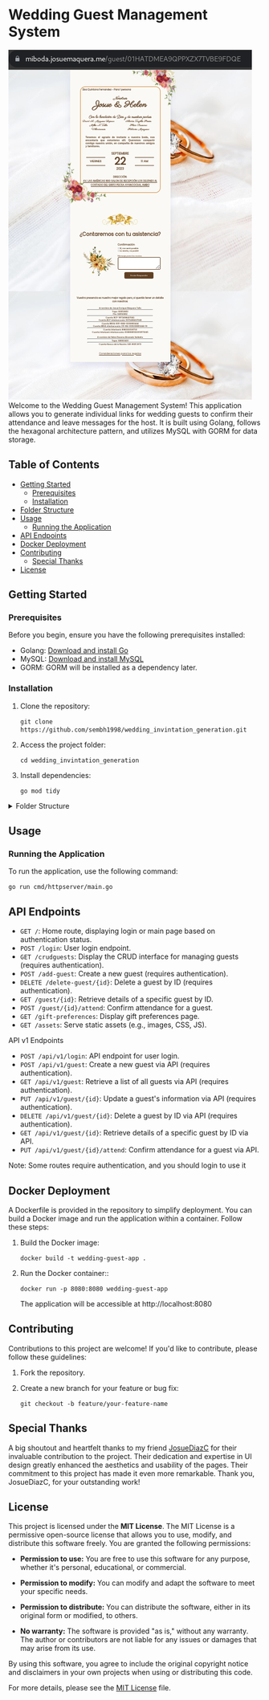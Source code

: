 # Wedding Guest Management System

![Wedding Guest Management System](mdcontent/screenshot.png)
Welcome to the Wedding Guest Management System! This application allows you to generate individual links for wedding guests to confirm their attendance and leave messages for the host. It is built using Golang, follows the hexagonal architecture pattern, and utilizes MySQL with GORM for data storage.

## Table of Contents

- [Getting Started](#getting-started)
  - [Prerequisites](#prerequisites)
  - [Installation](#installation)
- [Folder Structure](#folder-structure)
- [Usage](#usage)
  - [Running the Application](#running-the-application)
- [API Endpoints](#api-endpoints)
- [Docker Deployment](#docker-deployment)
- [Contributing](#contributing)
  - [Special Thanks](#special-thanks)
- [License](#license)


## Getting Started

### Prerequisites

Before you begin, ensure you have the following prerequisites installed:

- Golang: [Download and install Go](https://golang.org/doc/install)
- MySQL: [Download and install MySQL](https://dev.mysql.com/downloads/installer/)
- GORM: GORM will be installed as a dependency later.

### Installation

1. Clone the repository:

   ```shell
   git clone https://github.com/sembh1998/wedding_invintation_generation.git
   ```

2. Access the project folder:

   ```shell
   cd wedding_invintation_generation
   ```

3. Install dependencies:

   ```shell
   go mod tidy
   ```

<details>
<summary>Folder Structure</summary>
<pre>
<code>
├── cmd/
│   ├── bootstrap/
│   │   ├── assets/
│   │   ├── embeds.go
│   │   ├── htmx/
│   │   └── jokes.go
│   └── httpserver/
│       └── main.go
├── Dockerfile
├── go.mod
├── go.sum
├── internal/
│   ├── core/
│   │   ├── domain/
│   │   ├── ports/
│   │   └── services/
│   ├── handlers/
│   │   ├── frontend/
│   │   ├── guesthdl/
│   │   ├── tokenrequired/
│   │   └── userhdl/
│   └── repositories/
│       ├── guestsrepo/
│       └── usersrepo/
├── mdcontent/
│   └── screenshot.png
└── README.md
</code>
</pre>
</details>

## Usage
### Running the Application
To run the application, use the following command:

   ```shell
   go run cmd/httpserver/main.go
   ```
## API Endpoints


- `GET /`: Home route, displaying login or main page based on authentication status.
- `POST /login`: User login endpoint.
- `GET /crudguests`: Display the CRUD interface for managing guests (requires authentication).
- `POST /add-guest`: Create a new guest (requires authentication).
- `DELETE /delete-guest/{id}`: Delete a guest by ID (requires authentication).
- `GET /guest/{id}`: Retrieve details of a specific guest by ID.
- `POST /guest/{id}/attend`: Confirm attendance for a guest.
- `GET /gift-preferences`: Display gift preferences page.
- `GET /assets`: Serve static assets (e.g., images, CSS, JS).

API v1 Endpoints

- `POST /api/v1/login`: API endpoint for user login.
- `POST /api/v1/guest`: Create a new guest via API (requires authentication).
- `GET /api/v1/guest`: Retrieve a list of all guests via API (requires authentication).
- `PUT /api/v1/guest/{id}`: Update a guest's information via API (requires authentication).
- `DELETE /api/v1/guest/{id}`: Delete a guest by ID via API (requires authentication).
- `GET /api/v1/guest/{id}`: Retrieve details of a specific guest by ID via API.
- `PUT /api/v1/guest/{id}/attend`: Confirm attendance for a guest via API.

Note: Some routes require authentication, and you should login to use it

## Docker Deployment

A Dockerfile is provided in the repository to simplify deployment. You can build a Docker image and run the application within a container. Follow these steps:

1. Build the Docker image:

   ```shell
   docker build -t wedding-guest-app .
   ```
2. Run the Docker container::

   ```shell
   docker run -p 8080:8080 wedding-guest-app
   ```
   The application will be accessible at http://localhost:8080

## Contributing

Contributions to this project are welcome! If you'd like to contribute, please follow these guidelines:

1. Fork the repository.

2. Create a new branch for your feature or bug fix:

   ```shell
   git checkout -b feature/your-feature-name
   ```

## Special Thanks

A big shoutout and heartfelt thanks to my friend [JosueDiazC](https://github.com/JosueDiazC) for their invaluable contribution to the project. Their dedication and expertise in UI design greatly enhanced the aesthetics and usability of the pages. Their commitment to this project has made it even more remarkable. Thank you, JosueDiazC, for your outstanding work!

## License

This project is licensed under the **MIT License**. The MIT License is a permissive open-source license that allows you to use, modify, and distribute this software freely. You are granted the following permissions:

- **Permission to use:** You are free to use this software for any purpose, whether it's personal, educational, or commercial.

- **Permission to modify:** You can modify and adapt the software to meet your specific needs.

- **Permission to distribute:** You can distribute the software, either in its original form or modified, to others.

- **No warranty:** The software is provided "as is," without any warranty. The author or contributors are not liable for any issues or damages that may arise from its use.

By using this software, you agree to include the original copyright notice and disclaimers in your own projects when using or distributing this code.

For more details, please see the [MIT License](LICENSE) file.

